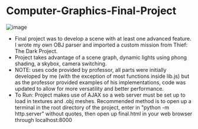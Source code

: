 # Computer-Graphics-Final-Project
![image](https://github.com/Danf96/Computer-Graphics-Final-Project/assets/8466937/82f7b4d5-00e8-4b76-b8df-132679b13481)

- Final project was to develop a scene with at least one advanced feature. I wrote my own OBJ parser and imported a custom mission from Thief: The Dark Project.
- Project takes advantage of a scene graph, dynamic lights using phong shading, a skybox, camera switching.
- NOTE: uses code provided by professor, all parts were initially developed by me (with the exception of most functions inside lib.js) but as the professor provided examples of his implementations, code was updated to allow for more versatility and better performance.
- To Run: Project makes use of AJAX so a web server must be set up to load in textures and .obj meshes. Recommended method is to open up a terminal in the root directory of the project, enter in "python -m http.server" without quotes, then open up final.html in your web browser through localhost:8000
